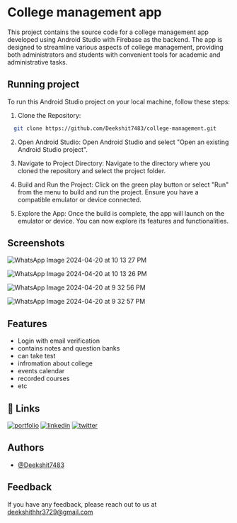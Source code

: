 
# College management app

This project contains the source code for a college management app developed using Android Studio with Firebase as the backend. The app is designed to streamline various aspects of college management, providing both administrators and students with convenient tools for academic and administrative tasks.


## Running project

To run this Android Studio project on your local machine, follow these steps:

1. Clone the Repository:

```bash
  git clone https://github.com/Deekshit7483/college-management.git
```
2. Open Android Studio:
Open Android Studio and select "Open an existing Android Studio project".

3. Navigate to Project Directory:
Navigate to the directory where you cloned the repository and select the project folder.

4. Build and Run the Project:
Click on the green play button or select "Run" from the menu to build and run the project. Ensure you have a compatible emulator or device connected.

5. Explore the App:
Once the build is complete, the app will launch on the emulator or device. You can now explore its features and functionalities.
## Screenshots

![WhatsApp Image 2024-04-20 at 10 13 27 PM](https://github.com/Deekshit7483/chat-app/assets/58986536/cd2f6b02-53b3-4bac-8f89-30648a5dbd09)

![WhatsApp Image 2024-04-20 at 10 13 26 PM](https://github.com/Deekshit7483/chat-app/assets/58986536/414cdbaf-d4d4-41de-ba1f-96c8ac683cc0)

![WhatsApp Image 2024-04-20 at 9 32 56 PM](https://github.com/Deekshit7483/chat-app/assets/58986536/5bd2d027-4904-4ea0-ba2b-070e7176f697)

![WhatsApp Image 2024-04-20 at 9 32 57 PM](https://github.com/Deekshit7483/chat-app/assets/58986536/aabe755b-33f8-408d-b888-9c6ddaedbe32)
## Features

- Login with email verification
- contains notes and question banks
- can take test
- infromation about college
- events calendar
- recorded courses
- etc


## 🔗 Links
[![portfolio](https://img.shields.io/badge/my_portfolio-000?style=for-the-badge&logo=ko-fi&logoColor=white)](https://deekshith.live/)
[![linkedin](https://img.shields.io/badge/linkedin-0A66C2?style=for-the-badge&logo=linkedin&logoColor=white)](https://www.linkedin.com/in/deekshith-h-r-971a1a1b4)
[![twitter](https://img.shields.io/badge/twitter-1DA1F2?style=for-the-badge&logo=twitter&logoColor=white)](https://twitter.com/DeekshithHR_?t=bYcnELIWGI0giupxWOkVKg&s=09)


## Authors

- [@Deekshit7483](https://github.com/Deekshit7483/)


## Feedback

If you have any feedback, please reach out to us at deekshithhr3729@gmail.com

